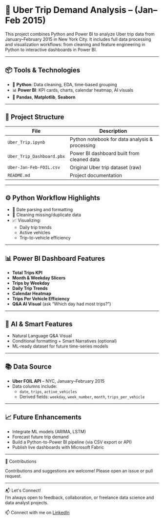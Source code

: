 # 🚕 Uber Trip Demand Analysis –  (Jan–Feb 2015)

This project combines Python and Power BI to analyze Uber trip data from January–February 2015 in New York City. It includes full data processing and visualization workflows: from cleaning and feature engineering in Python to interactive dashboards in Power BI.

---

## 📦 Tools & Technologies

- 🐍 **Python**: Data cleaning, EDA, time-based grouping
- 📊 **Power BI**: KPI cards, charts, calendar heatmap, AI visuals
- 📁 **Pandas**, **Matplotlib**, **Seaborn**

---

## 📁 Project Structure

| File                          | Description                                     |
|-------------------------------|-------------------------------------------------|
| `Uber_Trip.ipynb`             | Python notebook for data analysis & processing  |
| `Uber_Trip_Dashboard.pbx`     | Power BI dashboard built from cleaned data      |
| `Uber-Jan-Feb-FOIL.csv`       | Original Uber trip dataset (raw)                |
| `README.md`                   | Project documentation                           |

---

## ⚙️ Python Workflow Highlights
        
- 📅 Date parsing and formatting
- 🧹 Cleaning missing/duplicate data
- 📈 Visualizing:
  - Daily trip trends
  - Active vehicles
  - Trip-to-vehicle efficiency

---

## 📊 Power BI Dashboard Features

- **Total Trips KPI**
- **Month & Weekday Slicers**
- **Trips by Weekday**
- **Daily Trip Trends**
- **Calendar Heatmap**
- **Trips Per Vehicle Efficiency**
- **Q&A AI Visual** (ask “Which day had most trips?”)

---

## 🧠 AI & Smart Features

- Natural Language Q&A Visual
- Conditional formatting + Smart Narratives (optional)
- ML-ready dataset for future time-series models

---

## 📚 Data Source

- **Uber FOIL API** – NYC, January–February 2015
- Data columns include:
  - `date`, `trips`, `active_vehicles`
  - Derived fields: `weekday`, `week_number`, `month`, `trips_per_vehicle`

---

## 📈 Future Enhancements

- Integrate ML models (ARIMA, LSTM)
- Forecast future trip demand
- Build a Python-to-Power BI pipeline (via CSV export or API)
- Publish live dashboards with Microsoft Fabric

---
🙌 Contributions

Contributions and suggestions are welcome! Please open an issue or pull request.

---
📬 Let's Connect!  
I’m always open to feedback, collaboration, or freelance data science and data analyst projects.

📫 Connect with me on [LinkedIn](https://www.linkedin.com/in/rudrappakattimani/) 
